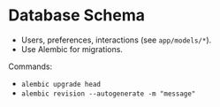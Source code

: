 # Database Schema

- Users, preferences, interactions (see `app/models/*`).
- Use Alembic for migrations.

Commands:
- `alembic upgrade head`
- `alembic revision --autogenerate -m "message"`